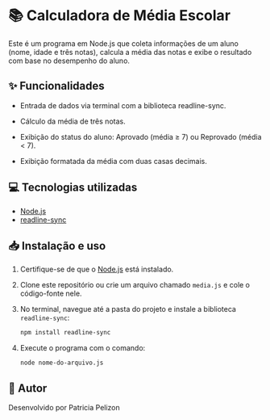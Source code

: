 # 📚 Calculadora de Média Escolar 
 
<p>Este é um programa em Node.js que coleta informações de um aluno (nome, idade e três notas), calcula a média das notas e exibe o resultado com base no desempenho do aluno. </p>

## ✨ Funcionalidades 

- Entrada de dados via terminal com a biblioteca readline-sync.

- Cálculo da média de três notas.

- Exibição do status do aluno: Aprovado (média ≥ 7) ou Reprovado (média < 7).

- Exibição formatada da média com duas casas decimais.<p>

## 💻 Tecnologias utilizadas

- [Node.js](https://nodejs.org/)
- [readline-sync](https://www.npmjs.com/package/readline-sync)

## 📥 Instalação e uso
1. Certifique-se de que o [Node.js](https://nodejs.org/) está instalado.
2. Clone este repositório ou crie um arquivo chamado `media.js` e cole o código-fonte nele.
3. No terminal, navegue até a pasta do projeto e instale a biblioteca `readline-sync`:
 
   ```bash
   npm install readline-sync

4. Execute o programa com o comando:

   ```bash
   node nome-do-arquivo.js
   

## 🚀 Autor
Desenvolvido por Patricia Pelizon
 
   



